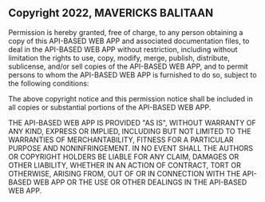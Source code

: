 ## Copyright 2022, MAVERICKS BALITAAN


Permission is hereby granted, free of charge, to any person obtaining a copy of this API-BASED WEB APP and associated documentation files, to deal in the API-BASED WEB APP without restriction, including without limitation the rights to use, copy, modify, merge, publish, distribute, sublicense, and/or sell copies of the API-BASED WEB APP, and to permit persons to whom the API-BASED WEB APP is furnished to do so, subject to the following conditions:

The above copyright notice and this permission notice shall be included in all copies or substantial portions of the API-BASED WEB APP.

THE API-BASED WEB APP IS PROVIDED "AS IS", WITHOUT WARRANTY OF ANY KIND, EXPRESS OR IMPLIED, INCLUDING BUT NOT LIMITED TO THE WARRANTIES OF MERCHANTABILITY, FITNESS FOR A PARTICULAR PURPOSE AND NONINFRINGEMENT. IN NO EVENT SHALL THE AUTHORS OR COPYRIGHT HOLDERS BE LIABLE FOR ANY CLAIM, DAMAGES OR OTHER LIABILITY, WHETHER IN AN ACTION OF CONTRACT, TORT OR OTHERWISE, ARISING FROM, OUT OF OR IN CONNECTION WITH THE API-BASED WEB APP OR THE USE OR OTHER DEALINGS IN THE API-BASED WEB APP.